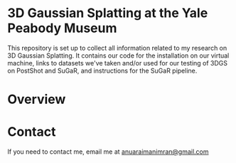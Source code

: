 # 3D Gaussian Splatting at the Yale Peabody Museum
This repository is set up to collect all information related to my research on 3D Gaussian Splatting. It contains our code for the installation on our virtual machine, links to datasets we've taken and/or used for our testing of 3DGS on PostShot and SuGaR, and instructions for the SuGaR pipeline.

# Overview

# Contact
If you need to contact me, email me at anuaraimanimran@gmail.com
